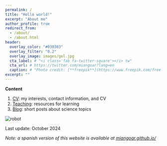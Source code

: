 ```yaml
---
permalink: /
title: "Hello world!"
excerpt: "About me"
author_profile: true
redirect_from: 
  - /about/
  - /about.html
header:
  overlay_color: "#030303"
  overlay_filter: "0.2"
  overlay_image: images/gel.jpg
  cta_label: # "<i class='fab fa-twitter-square'></i> tw"
  cta_url: # https://twitter.com/miangoar?lang=en
  caption: # "Photo credit: [**freepik**](https://www.freepik.com/free-vector/vector-abstract-color-waves-design-element_1306739.htm)"
excerpt: ""
---
```


**Content**

1. [CV](https://miangoaren.github.io/talks/): my interests, contact information, and CV
2. [Teaching](https://miangoaren.github.io/teaching/): resources for learning
3. [Blog](https://miangoaren.github.io/year-archive/): short posts about science topics

![robot](/images/robot_ml.png)

Last update: October 2024 

*Note: a spanish version of this website is available at [miangoar.github.io/](https://miangoar.github.io/)*


